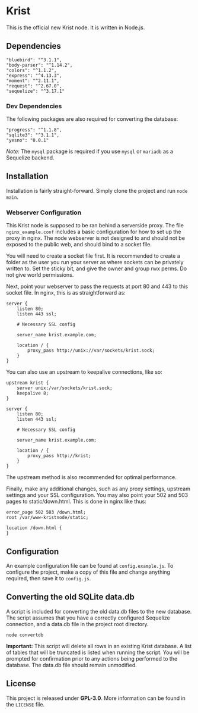 # Krist

This is the official new Krist node. It is written in Node.js.

## Dependencies

    "bluebird": "^3.1.1",
    "body-parser": "^1.14.2",
    "colors": "^1.1.2",
    "express": "^4.13.3",
    "moment": "^2.11.1",
    "request": "^2.67.0",
    "sequelize": "^3.17.1"

### Dev Dependencies

The following packages are also required for converting the database:

    "progress": "^1.1.8",
    "sqlite3": "^3.1.1",
    "yesno": "0.0.1"

_Note:_ The `mysql` package is required if you use `mysql` or `mariadb` as a Sequelize backend.

## Installation

Installation is fairly straight-forward. Simply clone the project and run `node main`.

### Webserver Configuration

This Krist node is supposed to be ran behind a serverside proxy. The file `nginx_example.conf` includes a basic
configuration for how to set up the proxy in nginx. The node webserver is not designed to and should not be exposed to
the public web, and should bind to a socket file.

You will need to create a socket file first. It is recommended to create a folder as the user you run your server as
where sockets can be privately written to. Set the sticky bit, and give the owner and group rwx perms. Do not give
world permissions.

Next, point your webserver to pass the requests at port 80 and 443 to this socket file. In nginx, this is as
straightforward as:

```
server {
    listen 80;
    listen 443 ssl;

    # Necessary SSL config

    server_name krist.example.com;

    location / {
        proxy_pass http://unix://var/sockets/krist.sock;
    }
}
```

You can also use an upstream to keepalive connections, like so:


```
upstream krist {
	server unix:/var/sockets/krist.sock;
	keepalive 8;
}

server {
    listen 80;
    listen 443 ssl;

    # Necessary SSL config

    server_name krist.example.com;

    location / {
        proxy_pass http://krist;
    }
}
```

The upstream method is also recommended for optimal performance.

Finally, make any additional changes, such as any proxy settings, upstream settings and your SSL configuration. You may
also point your 502 and 503 pages to static/down.html. This is done in nginx like thus:

```
error_page 502 503 /down.html;
root /var/www-kristnode/static;

location /down.html {
}
```

## Configuration

An example configuration file can be found at `config.example.js`. To configure the project, make a copy of this
file and change anything required, then save it to `config.js`.

## Converting the old SQLite data.db

A script is included for converting the old data.db files to the new database. The script assumes that you have
a correctly configured Sequelize connection, and a data.db file in the project root directory.

```
node convertdb
```

**Important:** This script will delete all rows in an existing Krist database. A list of tables that will be truncated
is listed when running the script. You will be prompted for confirmation prior to any actions being performed to
the database. The data.db file should remain unmodified.

## License

This project is released under **GPL-3.0**. More information can be found in the `LICENSE` file.
